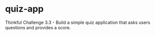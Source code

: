 # quiz-app
Thinkful Challenge 3.3 - Build a simple quiz application that asks users questions and provides a score. 
